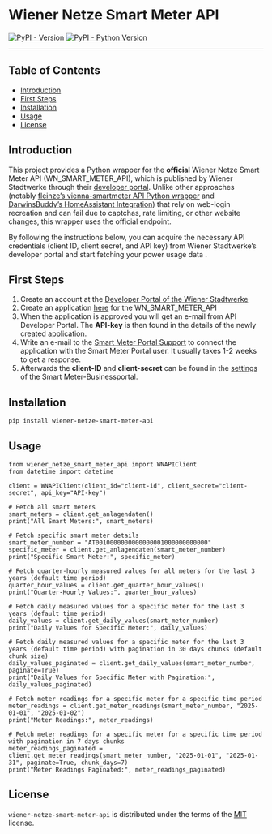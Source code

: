 # Wiener Netze Smart Meter API

[![PyPI - Version](https://img.shields.io/pypi/v/wiener-netze-smart-meter-api.svg)](https://pypi.org/project/wiener-netze-smart-meter-api)
[![PyPI - Python Version](https://img.shields.io/pypi/pyversions/wiener-netze-smart-meter-api.svg)](https://pypi.org/project/wiener-netze-smart-meter-api)

-----

## Table of Contents

- [Introduction](#introduction)
- [First Steps](#firststeps)
- [Installation](#installation)
- [Usage](#usage)
- [License](#license)

## Introduction
This project provides a Python wrapper for the **official** Wiener Netze Smart Meter API (WN_SMART_METER_API), which is published by Wiener Stadtwerke through their [developer portal](https://api-portal.wienerstadtwerke.at/). Unlike other approaches (notably [fleinze’s vienna-smartmeter API Python wrapper](https://github.com/fleinze/vienna-smartmeter) and [DarwinsBuddy’s HomeAssistant Integration](https://github.com/DarwinsBuddy/WienerNetzeSmartmeter)) that rely on web-login recreation and can fail due to captchas, rate limiting, or other website changes, this wrapper uses the official endpoint.

By following the instructions below, you can acquire the necessary API credentials (client ID, client secret, and API key) from Wiener Stadtwerke’s developer portal and start fetching your power usage data .

## First Steps

1. Create an account at the [Developer Portal of the Wiener Stadtwerke](https://api-portal.wienerstadtwerke.at/)
2. Create an application [here](https://api-portal.wienerstadtwerke.at/portal/applications/create) for the WN_SMART_METER_API
3. When the application is approved you will get an e-mail from API Developer Portal. The **API-key** is then found in the details of the newly created [application](https://api-portal.wienerstadtwerke.at/portal/applications).
4. Write an e-mail to the [Smart Meter Portal Support](mailto:support.sm-portal@wienit.at?subject=Anfrage%20zur%20%C3%9Cberpr%C3%BCfung%20und%20Fertigstellung%20der%20Anmeldung%20zur%20Smart%20Meter-Public%20API&body=Ich%20bitte%20um%20%C3%9Cberpr%C3%BCfung%20und%20Fertigstellung%20der%20Anmeldung%20zur%20Smart%20Meter-Public%20API%0A%0AApplikationsname%20%28aus%20dem%20WSTW%20Developer-Portal%29%3A%20%5BName%20of%20application%20created%20at%20the%20Developer%20Portal%20of%20the%20Wiener%20Stadtwerke%5D%0A%0ASmart%20Meter-Portal%20E-Mail-Adresse%3A%20%5BE-mail%20address%20of%20Smart%20Meter%20Portal%20user%5D) to connect the application with the Smart Meter Portal user. It usually takes 1-2 weeks to get a response.
5. Afterwards the **client-ID** and **client-secret** can be found in the [settings](https://smartmeter-business.wienernetze.at/einstellungen) of the Smart Meter-Businessportal. 


## Installation

```console
pip install wiener-netze-smart-meter-api
```

## Usage
```console
from wiener_netze_smart_meter_api import WNAPIClient
from datetime import datetime

client = WNAPIClient(client_id="client-id", client_secret="client-secret", api_key="API-key")

# Fetch all smart meters
smart_meters = client.get_anlagendaten()
print("All Smart Meters:", smart_meters)

# Fetch specific smart meter details
smart_meter_number = "AT0010000000000000001000000000000"
specific_meter = client.get_anlagendaten(smart_meter_number)
print("Specific Smart Meter:", specific_meter)

# Fetch quarter-hourly measured values for all meters for the last 3 years (default time period)
quarter_hour_values = client.get_quarter_hour_values()
print("Quarter-Hourly Values:", quarter_hour_values)

# Fetch daily measured values for a specific meter for the last 3 years (default time period)
daily_values = client.get_daily_values(smart_meter_number)
print("Daily Values for Specific Meter:", daily_values)

# Fetch daily measured values for a specific meter for the last 3 years (default time period) with pagination in 30 days chunks (default chunk size)
daily_values_paginated = client.get_daily_values(smart_meter_number, paginate=True)
print("Daily Values for Specific Meter with Pagination:", daily_values_paginated)

# Fetch meter readings for a specific meter for a specific time period
meter_readings = client.get_meter_readings(smart_meter_number, "2025-01-01", "2025-01-02")
print("Meter Readings:", meter_readings)

# Fetch meter readings for a specific meter for a specific time period with pagination in 7 days chunks
meter_readings_paginated = client.get_meter_readings(smart_meter_number, "2025-01-01", "2025-01-31", paginate=True, chunk_days=7)
print("Meter Readings Paginated:", meter_readings_paginated)

```

## License

`wiener-netze-smart-meter-api` is distributed under the terms of the [MIT](https://spdx.org/licenses/MIT.html) license.
